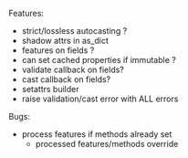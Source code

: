 Features:

- strict/lossless autocasting ?
- shadow attrs in as_dict
- features on fields ?
- can set cached properties if immutable ?
- validate callback on fields?
- cast callback on fields?
- setattrs builder
- raise validation/cast error with ALL errors

Bugs:

- process features if methods already set
  - processed features/methods override
